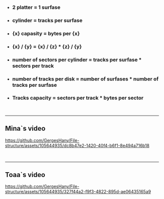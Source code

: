 - ### 2 platter = 1 surfase 
- ### cylinder = tracks per surfase
- ### {x} capasity = bytes per {x}
- ### {x} / {y} = {x} / {z} * {z} / {y}
- ### number of sectors per cylinder = tracks per surfase * sectors per track
- ### number of tracks per disk = number of surfases * number of tracks per surfase
- ### Tracks capacity = sectors per track * bytes per sector

<br><hr>

## Mina`s video

https://github.com/GergesHany/File-structure/assets/105644935/dc8b47e2-1420-40f4-b6f1-8e494a716b18


<br><hr>


## Toaa`s video

https://github.com/GergesHany/File-structure/assets/105644935/327f44a2-f9f3-4822-895d-ae06435165a9

